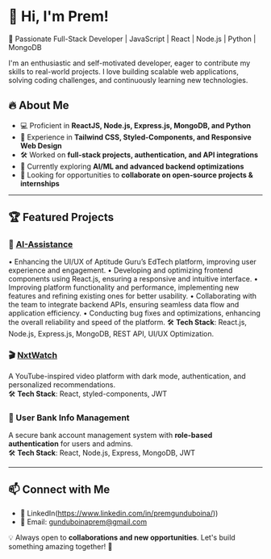 # 👋 Hi, I'm Prem!

🚀 Passionate Full-Stack Developer | JavaScript | React | Node.js | Python | MongoDB  

I'm an enthusiastic and self-motivated developer, eager to contribute my skills to real-world projects. I love building scalable web applications, solving coding challenges, and continuously learning new technologies.  

## 🔥 About Me  
- 💻 Proficient in **ReactJS, Node.js, Express.js, MongoDB, and Python**  
- 🎨 Experience in **Tailwind CSS, Styled-Components, and Responsive Web Design**  
- 🛠️ Worked on **full-stack projects, authentication, and API integrations**  
- 🌱 Currently exploring **AI/ML and advanced backend optimizations**  
- 🎯 Looking for opportunities to **collaborate on open-source projects & internships**  

---

## 🏆 Featured Projects  
### 🤖 [AI-Assistance]([https://www.nxtwatchprem.com](https://ai-assistance-theta.vercel.app/))  
• Enhancing the UI/UX of Aptitude Guru’s EdTech platform, improving user experience and engagement.
• Developing and optimizing frontend components using React.js, ensuring a responsive and intuitive interface.
• Improving platform functionality and performance, implementing new features and refining existing ones for better usability.
• Collaborating with the team to integrate backend APIs, ensuring seamless data flow and application efficiency.
• Conducting bug fixes and optimizations, enhancing the overall reliability and speed of the platform.
 🛠 **Tech Stack**: React.js, Node.js, Express.js, MongoDB, REST API, UI/UX Optimization.


### 🎬 [NxtWatch](https://www.nxtwotchprem.com)  
A YouTube-inspired video platform with dark mode, authentication, and personalized recommendations.  
🛠 **Tech Stack**: React, styled-components, JWT

### 🏦 User Bank Info Management  
A secure bank account management system with **role-based authentication** for users and admins.  
🛠 **Tech Stack**: React, Node.js, Express, MongoDB, JWT  



---

## 📫 Connect with Me  
- 💼 LinkedIn(https://www.linkedin.com/in/premgunduboina/))  
- 📩 Email: gunduboinaprem@gmail.com

💡 Always open to **collaborations and new opportunities**. Let's build something amazing together! 🚀  
